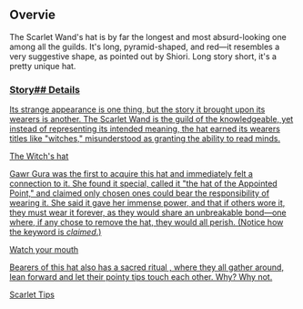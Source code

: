 <!-- title: Scarlet Wand Hat -->
<!-- quote: Let us touch tips! -->
<!-- chapter: 0 -->
<!-- images: (Gura donning the Scarlet Wand hat), (Scarlet Wand tip touching ritual) -->
<!-- model: false -->

## Overvie

The Scarlet Wand's hat is by far the longest and most absurd-looking one among all the guilds. It's long, pyramid-shaped, and red—it resembles a very suggestive shape, as pointed out by Shiori. Long story short, it's a pretty unique hat.

### <u>Story## Details

Its strange appearance is one thing, but the story it brought upon its wearers is another. The Scarlet Wand is the guild of the knowledgeable, yet instead of representing its intended meaning, the hat earned its wearers titles like "witches," misunderstood as granting the ability to read minds.

[The Witch's hat](#embed:https://www.youtube.com/live/oVguNTPnDww?feature=shared&t=3586)

Gawr Gura was the first to acquire this hat and immediately felt a connection to it. She found it special, called it "the hat of the Appointed Point," and claimed only chosen ones could bear the responsibility of wearing it. She said it gave her immense power, and that if others wore it, they must wear it forever, as they would share an unbreakable bond—one where, if any chose to remove the hat, they would all perish. (Notice how the keyword is _claimed_.)

[Watch your mouth](#embed:https://www.youtube.com/live/PJtapc2_7ok?feature=shared&t=10160)

Bearers of this hat also has a sacred ritual , where they all gather around, lean forward and let their pointy tips touch each other. Why? Why not.

[Scarlet Tips](#embed:https://www.youtube.com/live/cIb5yHw4mvk?feature=shared&t=452)
